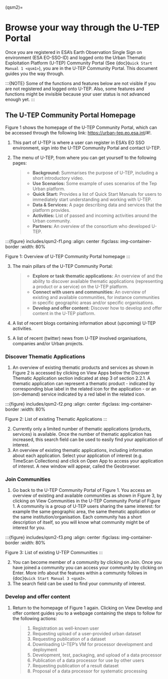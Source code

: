 (qsm2)=

# Browse your way through the U-TEP Portal

Once you are registered in ESA’s Earth Observation Single Sign on environment (ESA EO-SSO-ID) and logged onto the Urban Thematic Exploitation Platform (U-TEP) Community Portal (See {doc}`Quick Start Manual 1 <qsm1>`), you are in the U-TEP Community Portal. This document guides you the way through.

:::{NOTE}
Some of the functions and features below are not visible if you are not registered and logged onto U-TEP. Also, some features and functions might be invisible because your user status is not advanced enough yet.
:::

## The U-TEP Community Portal Homepage

Figure 1 shows the homepage of the U-TEP Community Portal, which can be accessed through the following link: <https://urban-tep.eo.esa.int>/#!.

1. This part of U-TEP is where a user can register in ESA’s EO SSO environment, sign into the U-TEP Community Portal and contact U-TEP.

2. The menu of U-TEP, from where you can get yourself to the following pages:

   > - **Background:** Summarises the purpose of U-TEP, including a short introductory video.
   > - **Use Scenarios:** Some example of uses scenarios of the Tep Urban platform.
   > - **Quick Start:** Provides a list of Quick Start Manuals for users to immediately start understanding and working with U-TEP.
   > - **Data & Services:** A page describing data and services that the platform provides.
   > - **Activities:** List of passed and incoming activities around the Urban community.
   > - **Partners:** An overview of the consortium who developed U-TEP.

:::{figure} includes/qsm2-f1.png
:align: center
:figclass: img-container-border
:width: 80%

Figure 1: Overview of U-TEP Community Portal homepage
:::

3. The main pillars of the U-TEP Community Portal:

   > - **Explore or task thematic applications:** An overview of and the ability to discover available thematic applications (representing a product or a service) on the U-TEP platform.
   > - **Connect with users and communities:** An overview of existing and available communities, for instance communities in specific geographic areas and/or specific organisations.
   > - **Develop and offer content:** Discover how to develop and offer content in the U-TEP platform.

4. A list of recent blogs containing information about (upcoming) U-TEP activities.

5. A list of recent (twitter) news from U-TEP involved organisations, companies and/or Urban projects.

### Discover Thematic Applications

1. An overview of existing thematic products and services as shown in Figure 2 is accessed by clicking on View Apps below the Discover Thematic Application section indicated at step 3 of section 2.2.1. A thematic application can represent a thematic product - indicated by corresponding blue label in the related icon for the application - or an (on-demand) service indicated by a red label in the related icon.

:::{figure} includes/qsm2-f2.png
:align: center
:figclass: img-container-border
:width: 80%

Figure 2: List of existing Thematic Applications
:::

2. Currently only a limited number of thematic applications (products, services) is available. Once the number of thematic application has increased, this search field can be used to easily find your application of interest.
3. An overview of existing thematic applications, including information about each application. Select your application of interest (e.g. TimeScan Collections) and click on Open App to access your application of interest. A new window will appear, called the Geobrowser.

### Join Communities

1. Go back to the U-TEP Community Portal of Figure 1. You access an overview of existing and available communities as shown in Figure 3, by clicking on View Communities in the U-TEP Community Portal of Figure 1. A community is a group of U-TEP users sharing the same interest: for example the same geographic area, the same thematic application or the same institution/organisation. Each community has a short description of itself, so you will know what community might be of interest for you.

:::{figure} includes/qsm2-f3.png
:align: center
:figclass: img-container-border
:width: 80%

Figure 3: List of existing U-TEP Communities
:::

2. You can become member of a community by clicking on Join. Once you have joined a community you can access your community by clicking on Enter. More info about the features within a community follows in {doc}`Quick Start Manual 3 <qsm3>`.
3. The search field can be used to find your community of interest.

### Develop and offer content

1. Return to the homepage of Figure 1 again. Clicking on View Develop and offer content guides you to a webpage containing the steps to follow for the following actions:

   > 1. Registration as well-known user
   > 2. Requesting upload of a user-provided urban dataset
   > 3. Requesting publication of a dataset
   > 4. Downloading U–TEP’s VM for processor development and deployment
   > 5. Development, test, packaging, and upload of a data processor
   > 6. Publication of a data processor for use by other users
   > 7. Requesting publication of a result dataset
   > 8. Proposal of a data processor for systematic processing
